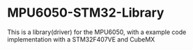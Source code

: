 # MPU6050-STM32-Library
This is a library(driver) for the MPU6050, with a example code implementation with a STM32F407VE and CubeMX
